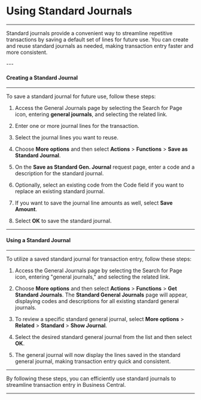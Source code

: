 # Using Standard Journals
---

<div class="customized-intro-container" id="introduction">
    <p>Standard journals provide a convenient way to streamline repetitive transactions by saving a default set of lines for future use. You can create and reuse standard journals as needed, making transaction entry faster and more consistent.</p>
</div>
---

#### Creating a Standard Journal
---

To save a standard journal for future use, follow these steps:

1. Access the General Journals page by selecting the Search for Page icon, entering **general journals**, and selecting the related link.
   
2. Enter one or more journal lines for the transaction.

3. Select the journal lines you want to reuse.

4. Choose **More options** and then select **Actions** > **Functions** > **Save as Standard Journal**.

5. On the **Save as Standard Gen. Journal** request page, enter a code and a description for the standard journal.

6. Optionally, select an existing code from the Code field if you want to replace an existing standard journal.

7. If you want to save the journal line amounts as well, select **Save Amount**.

8. Select **OK** to save the standard journal.

---

#### Using a Standard Journal
---

To utilize a saved standard journal for transaction entry, follow these steps:

1. Access the General Journals page by selecting the Search for Page icon, entering "general journals," and selecting the related link.

2. Choose **More options** and then select **Actions** > **Functions** > **Get Standard Journals**. The **Standard General Journals** page will appear, displaying codes and descriptions for all existing standard general journals.

3. To review a specific standard general journal, select **More options** > **Related** > **Standard** > **Show Journal**.

4. Select the desired standard general journal from the list and then select **OK**.

5. The general journal will now display the lines saved in the standard general journal, making transaction entry quick and consistent.

---

By following these steps, you can efficiently use standard journals to streamline transaction entry in Business Central.

---

